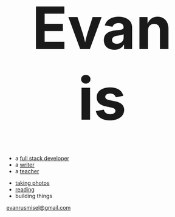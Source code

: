 <header>
	<h1 style="font-size: 16vmin; margin: 1vmin 0">
		Evan is
	</h1>
</header>

* a [full stack developer](https://synecdoche.dev/)
* a [writer](/thoughts)
* a [teacher](https://hendrickscareertek.org/event/front-end-web-development-summer-academies-2020/)

- [taking photos](/photos)
- [reading](/thoughts/books)
- building things <!-- TODO -->

[evanrusmisel@gmail.com](mailto:evanrusmisel@gmail.com)
